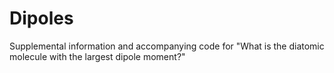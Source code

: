 # Dipoles
Supplemental information and accompanying code for "What is the diatomic molecule with the largest dipole moment?"
